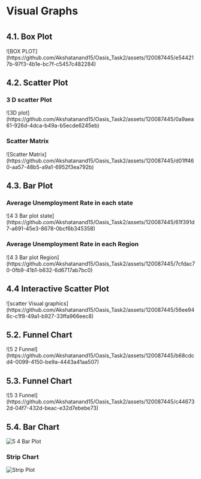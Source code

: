 <h1>Visual Graphs<h1>
<h2>4.1. Box Plot</h2>
![BOX PLOT](https://github.com/Akshatanand15/Oasis_Task2/assets/120087445/e544217b-97f3-4b1e-bc7f-c5457c482284)

<h2>4.2. Scatter Plot</h2>
<h3>3 D scatter Plot</h3>
![3D plot](https://github.com/Akshatanand15/Oasis_Task2/assets/120087445/0a9aea61-926d-4dca-b49a-b5ecde6245eb)
<h3>Scatter Matrix</h3>
![Scatter Matrix](https://github.com/Akshatanand15/Oasis_Task2/assets/120087445/d01ff460-aa57-48b5-a9a1-6952f3ea792b)

<h2> 4.3. Bar Plot</h2>
<h3>Average Unemployment Rate in each state</h3>
![4 3 Bar plot state](https://github.com/Akshatanand15/Oasis_Task2/assets/120087445/61f391d7-a691-45e3-8678-0bcf6b345358)
<h3>Average Unemployment Rate in each Region</h3>
![4 3 Bar plot Region](https://github.com/Akshatanand15/Oasis_Task2/assets/120087445/7cfdac70-0fb9-41b1-b632-6d6717ab7bc0)

<h2>4.4 Interactive Scatter Plot</h2>
![scatter Visual graphics](https://github.com/Akshatanand15/Oasis_Task2/assets/120087445/56ee946c-c1f8-49a1-b927-33ffa966eec8)


<h2>5.2. Funnel Chart </h2>
![5 2 Funnel](https://github.com/Akshatanand15/Oasis_Task2/assets/120087445/b68cdcd4-0099-4150-be9a-4443a41aa507)

<h2>5.3. Funnel Chart</h2>
![5 3 Funnel](https://github.com/Akshatanand15/Oasis_Task2/assets/120087445/c446732d-04f7-432d-beac-e32d7ebebe73)

<h2>5.4. Bar Chart</h2>

![5 4 Bar Plot](https://github.com/Akshatanand15/Oasis_Task2/assets/120087445/c6d3575c-1346-4037-b9b4-c4417bf20604)

<h3>Strip Chart</h3>

![Strip Plot](https://github.com/Akshatanand15/Oasis_Task2/assets/120087445/f23707a1-754f-4474-b424-2a64d7e3985e)
